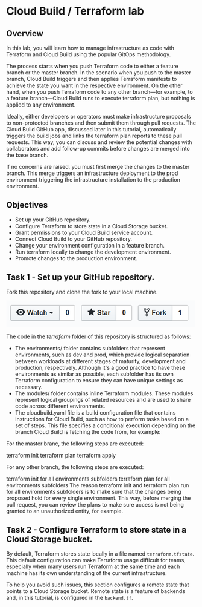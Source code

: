 # Cloud Build / Terraform lab

## Overview

In this lab, you will learn how to manage infrastructure as code with Terraform and Cloud Build using the popular GitOps methodology.

The process starts when you push Terraform code to either a feature branch or the master branch. In the scenario when you push to the master branch, Cloud Build triggers and then applies Terraform manifests to achieve the state you want in the respective environment. On the other hand, when you push Terraform code to any other branch—for example, to a feature branch—Cloud Build runs to execute terraform plan, but nothing is applied to any environment.

Ideally, either developers or operators must make infrastructure proposals to non-protected branches and then submit them through pull requests. The Cloud Build GitHub app, discussed later in this tutorial, automatically triggers the build jobs and links the terraform plan reports to these pull requests. This way, you can discuss and review the potential changes with collaborators and add follow-up commits before changes are merged into the base branch.

If no concerns are raised, you must first merge the changes to the master branch. This merge triggers an infrastructure deployment to the prod environment triggering the infrastructure installation to the production environment.


## Objectives


- Set up your GitHub repository.
- Configure Terraform to store state in a Cloud Storage bucket.
- Grant permissions to your Cloud Build service account.
- Connect Cloud Build to your GitHub repository.
- Change your environment configuration in a feature branch.
- Run terraform locally to change the development environment.
- Promote changes to the production environment.

## Task 1 - Set up your GitHub repository.
Fork this repository and clone the fork to your local machine.

![image info](./assets/gh-fork.png)

The code in the *terraform* folder of this repository is structured as follows:

- The environments/ folder contains subfolders that represent environments, such as dev and prod,
  which provide logical separation between workloads at different stages of maturity,
  development and production, respectively.
  Although it's a good practice to have these environments as similar as possible,
  each subfolder has its own Terraform configuration to ensure they can have unique settings as necessary.
- The modules/ folder contains inline Terraform modules.
  These modules represent logical groupings of related resources and are used to share code across
  different environments.
- The cloudbuild.yaml file is a build configuration file that contains instructions for Cloud Build,
  such as how to perform tasks based on a set of steps.
  This file specifies a conditional execution depending on the branch Cloud Build is fetching the code from,
  for example:

For the master branc, the following steps are executed:

terraform init
terraform plan
terraform apply


For any other branch, the following steps are executed:

terraform init for all environments subfolders
terraform plan for all environments subfolders
The reason terraform init and terraform plan run for all environments subfolders is to make sure that
the changes being proposed hold for every single environment.
This way, before merging the pull request, you can review the plans to make sure access is not being
granted to an unauthorized entity, for example.

## Task 2 - Configure Terraform to store state in a Cloud Storage bucket.

By default, Terraform stores state locally in a file named `terraform.tfstate`.
This default configuration can make Terraform usage difficult for teams,
especially when many users run Terraform at the same time and each machine has
its own understanding of the current infrastructure.

To help you avoid such issues, this section configures a remote state that points to a Cloud Storage bucket.
Remote state is a feature of backends and, in this tutorial, is configured in the `backend.tf`.
